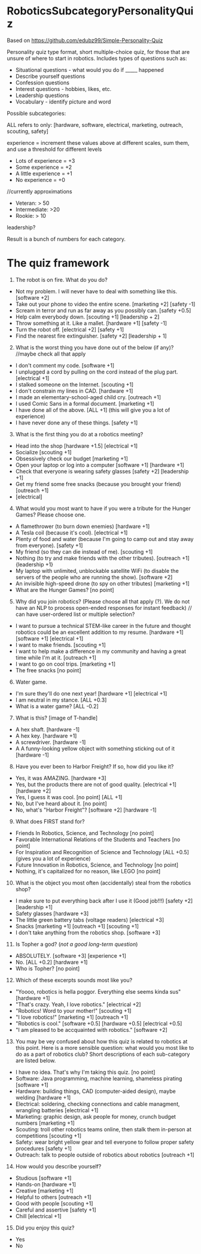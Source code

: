 # RoboticsSubcategoryPersonalityQuiz

Based on https://github.com/edubz99/Simple-Personality-Quiz 

Personality quiz type format, short multiple-choice quiz, for those that are unsure of where to start in robotics. 
Includes types of questions such as:
* Situational questions - what would you do if _____ happened
* Describe yourself questions
* Confession questions
* Interest questions - hobbies, likes, etc. 
* Leadership questions
* Vocabulary - identify picture and word

Possible subcategories:

ALL refers to only: [hardware, software, electrical, marketing, outreach, scouting, safety]

experience = increment these values above at different scales, sum them, and use a threshold for different levels 
* Lots of experience = +3
* Some experience = +2
* A little experience = +1
* No experience = +0

//currently approximations
* Veteran: > 50 
* Intermediate: >20
* Rookie: > 10

leadership?

Result is a bunch of numbers for each category. 

# The quiz framework

1. The robot is on fire. What do you do?
  * Not my problem. I will never have to deal with something like this. [software +2]
  * Take out your phone to video the entire scene. [marketing +2] [safety -1] 
  * Scream in terror and run as far away as you possibly can. [safety +0.5]
  * Help calm everybody down. [scouting +1] [leadership + 2]
  * Throw something at it. Like a mallet. [hardware +1] [safety -1]
  * Turn the robot off. [electrical +2] [safety +1]
  * Find the nearest fire extinguisher. [safety +2] [leadership + 1]
  
2. What is the worst thing you have done out of the below (if any)?
//maybe check all that apply
* I don't comment my code. [software +1]
* I unplugged a cord by pulling on the cord instead of the plug part. [electrical +1]
* I stalked someone on the Internet. [scouting +1]
* I don't constrain my lines in CAD. [hardware +1]
* I made an elementary-school-aged child cry. [outreach +1]
* I used Comic Sans in a formal document. [marketing +1]
* I have done all of the above. [ALL +1] (this will give you a lot of experience)
* I have never done any of these things. [safety +1]

3. What is the first thing you do at a robotics meeting?
  * Head into the shop [hardware +1.5] [electrical +1]
  * Socialize [scouting +1]
  * Obsessively check our budget [marketing +1]
  * Open your laptop or log into a computer [software +1] [hardware +1]
  * Check that everyone is wearing safety glasses [safety +2] [leadership +1]
  * Get my friend some free snacks (because you brought your friend) [outreach +1]
  * [electrical]

4. What would you most want to have if you were a tribute for the Hunger Games? Please choose one. 
* A flamethrower (to burn down enemies) [hardware +1]
* A Tesla coil (because it's cool). [electrical +1]
* Plenty of food and water (because I'm going to camp out and stay away from everyone). [safety +1]
* My friend (so they can die instead of me). [scouting +1]
* Nothing (to try and make friends with the other tributes). [outreach +1] {leadership +1}
* My laptop with unlimited, unblockable satellite WiFi (to disable the servers of the people who are running the show). [software +2]
* An invisible high-speed drone (to spy on other tributes) [marketing +1]
* What are the Hunger Games? [no point]

5. Why did you join robotics? (Please choose all that apply (?). We do not have an NLP to process open-ended responses for instant feedback) 
// can have user-ordered list or multiple selection?
* I want to pursue a technical STEM-like career in the future and thought robotics could be an excellent addition to my resume. [hardware +1] [software +1] [electrical +1]
* I want to make friends. [scouting +1]
* I want to help make a difference in my community and having a great time while I'm at it. [outreach +1]
* I want to go on cool trips. [marketing +1]
* The free snacks [no point]

6. Water game. 
* I'm sure they'll do one next year! [hardware +1] [electrical +1] 
* I am neutral in my stance. [ALL +0.3]
* What is a water game? [ALL -0.2] 

7. What is this? [image of T-handle]
* A hex shaft. [hardware -1]
* A hex key. [hardware +1] 
* A screwdriver. [hardware -1]
* A A funny-looking yellow object with something sticking out of it [hardware -1] 

8. Have you ever been to Harbor Freight? If so, how did you like it?
* Yes, it was AMAZING. [hardware +3] 
* Yes, but the products there are not of good quality. [electrical +1] [hardware +2] 
* Yes, I guess it was cool. [no point] [ALL +1]
* No, but I've heard about it. [no point]
* No, what's "Harbor Freight"? [software +2] [hardware -1]

9. What does FIRST stand for?
* Friends In Robotics, Science, and Technology [no point]
* Favorable International Relations of the Students and Teachers [no point]
* For Inspiration and Recognition of Science and Technology [ALL +0.5] (gives you a lot of experience)
* Future Innovation in Robotics, Science, and Technology [no point]
* Nothing, it's capitalized for no reason, like LEGO [no point]

10. What is the object you most often (accidentally) steal from the robotics shop?
  * I make sure to put everything back after I use it (Good job!!!) [safety +2] [leadership +1]
  * Safety glasses [hardware +3]
  * The little green battery tabs (voltage readers) [electrical +3]
  * Snacks [marketing +1] [outreach +1] [scouting +1]
  * I don't take anything from the robotics shop. [software +3] 

11. Is Topher a god? (*not a good long-term question*)
* ABSOLUTELY. [software +3] [experience +1]
* No. [ALL +0.2] [hardware +1]
* Who is Topher? [no point]

12. Which of these excerpts sounds most like you?
* "Yoooo, robotics is hella poggor. Everything else seems kinda sus" [hardware +1]
* "That's crazy. Yeah, I love robotics." [electrical +2]
* "Robotics! Word to your mother!" [scouting +1]
* "I love robotics!" [marketing +1] [outreach +1]
* "Robotics is cool." [software +0.5] [hardware +0.5] [electrical +0.5]
* "I am pleased to be accquainted with robotics." [software +2]

13. You  may be vey confused about how this quiz is related to robotics at this point. Here is a more sensible question: what would you most like to do as a part of robotics club? Short descriptions of each sub-category are listed below. 
* I have no idea. That's why I'm taking this quiz. [no point]
* Software: Java programming, machine learning, shameless pirating [software +1]
* Hardware: building things, CAD (computer-aided design), maybe welding [hardware +1]
* Electrical: soldering, checking connections and cable managment, wrangling batteries [electrical +1]
* Marketing: graphic design, ask people for money, crunch budget numbers [marketing +1]
* Scouting: troll other robotics teams online, then stalk them in-person at competitions [scouting +1]
* Safety: wear bright yellow gear and tell everyone to follow proper safety procedures [safety +1]
* Outreach: talk to people outside of robotics about robotics [outreach +1]

14. How would you describe yourself?
* Studious [software +1]
* Hands-on [hardware +1]
* Creative [marketing +1]
* Helpful to others [outreach +1]
* Good with people [scouting +1]
* Careful and assertive [safety +1]
* Chill [electrical +1]

15. Did you enjoy this quiz?
* Yes 
* No 

